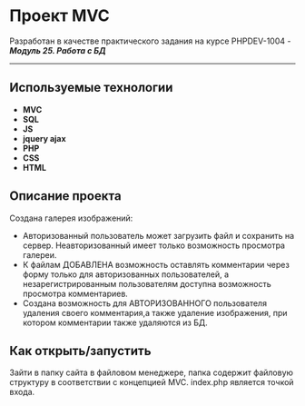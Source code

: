 # Проект **MVC**
Разработан в качестве практического задания на курсе PHPDEV-1004 -  ***Модуль 25. Работа с БД***
***

## Используемые технологии

* **MVC**
* **SQL**
* **JS**
* **jquery ajax**
* **PHP**
* **CSS**
* **HTML**

## Описание проекта
Создана галерея изображений:

 * Авторизованный пользователь может загрузить файл и сохранить на сервер. Неавторизованный имеет только возможность просмотра галереи.
* К файлам ДОБАВЛЕНА возможность оставлять комментарии через форму только для авторизованных    пользователей,   а незарегистрированным пользователям доступна возможность просмотра комментариев. 
 * Создана возможность для АВТОРИЗОВАННОГО пользователя удаления своего комментария,а также  удаление изображения, при котором комментарии также удаляются из БД.

## Как открыть/запустить

Зайти в папку сайта в файловом менеджере, папка содержит файловую структуру в соответствии с концепцией MVC. index.php является точкой входа.
